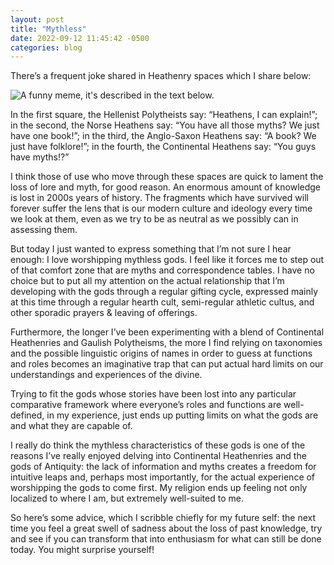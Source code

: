 ```yaml
---
layout: post
title: "Mythless"
date: 2022-09-12 11:45:42 -0500
categories: blog
---
```


There’s a frequent joke shared in Heathenry spaces which I share below:

![A funny meme, it's described in the text below.](https://imgur.com/iLej1rE.png)

In the first square, the Hellenist Polytheists say: “Heathens, I can explain!”; in the second, the Norse Heathens say: “You have all those myths? We just have one book!”; in the third, the Anglo-Saxon Heathens say: “A book? We just have folklore!”; in the fourth, the Continental Heathens say: “You guys have myths!?”

I think those of use who move through these spaces are quick to lament the loss of lore and myth, for good reason. An enormous amount of knowledge is lost in 2000s years of history. The fragments which have survived will forever suffer the lens that is our modern culture and ideology every time we look at them, even as we try to be as neutral as we possibly can in assessing them.

But today I just wanted to express something that I’m not sure I hear enough: I love worshipping mythless gods. I feel like it forces me to step out of that comfort zone that are myths and correspondence tables. I have no choice but to put all my attention on the actual relationship that I’m developing with the gods through a regular gifting cycle, expressed mainly at this time through a regular hearth cult, semi-regular athletic cultus, and other sporadic prayers & leaving of offerings.

Furthermore, the longer I’ve been experimenting with a blend of Continental Heathenries and Gaulish Polytheisms, the more I find relying on taxonomies and the possible linguistic origins of names in order to guess at functions and roles becomes an imaginative trap that can put actual hard limits on our understandings and experiences of the divine. 

Trying to fit the gods whose stories have been lost into any particular comparative framework where everyone’s roles and functions are well-defined, in my experience, just ends up putting limits on what the gods are and what they are capable of. 

I really do think the mythless characteristics of these gods is one of the reasons I’ve really enjoyed delving into Continental Heathenries and the gods of Antiquity: the lack of information and myths creates a freedom for intuitive leaps and, perhaps most importantly, for the actual experience of worshipping the gods to come first. My religion ends up feeling not only localized to where I am, but extremely well-suited to me.

So here’s some advice, which I scribble chiefly for my future self: the next time you feel a great swell of sadness about the loss of past knowledge, try and see if you can transform that into enthusiasm for what can still be done today. You might surprise yourself!
